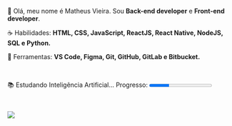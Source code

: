 <p align="left"> 
 🖖 Olá, meu nome é Matheus Vieira. Sou <strong>Back-end developer</strong> e <strong>Front-end developer</strong>.
</p>

<p align="left">
 ☕ Habilidades: <strong>HTML, CSS, JavaScript, ReactJS, React Native, NodeJS, SQL e Python.</strong>
</p>

<p align="left">
  💼 Ferramentas: <strong>VS Code, Figma, Git, GitHub, GitLab e Bitbucket.</strong>
</p>

<br>

<p align="left">
  📚 Estudando Inteligência Artificial...
  <label for="file">Progresso:</label>
  <progress id="file" value="32" max="100">[ 32% ]</progress>
</p>


<br>

<p align="left">
  <a href="https://www.linkedin.com/in/matheus-vieira-936bbb162/" alt="Linkedin">
    <img src="https://img.shields.io/badge/-Linkedin-6610F2?style=for-the-badge&logo=Linkedin&logoColor=FFFFFF"/>
  </a>

</p>
